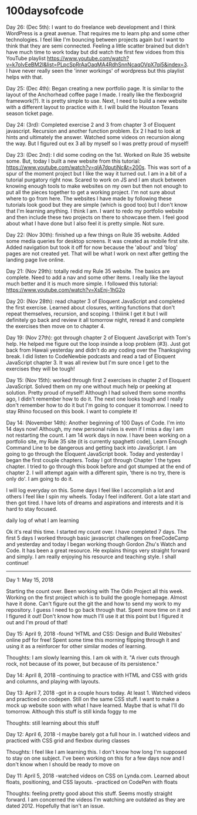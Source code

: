 # 100daysofcode

Day 26: (Dec 5th): I want to do freelance web development and I think WordPress is a great avenue. That requires me to learn php and some other technologies. I feel like I'm bouncing between projects again but I want to think that they are semi connected. Feeling a little scatter brained but didn't have much time to work today but did watch the first few vidoes from this YouTube playlist https://www.youtube.com/watch?v=k7olvEeBM2I&list=PLpcSpRrAaOaqMA4RdhSnnNcaqOVpX7qi5&index=3. I have never really seen the 'inner workings' of wordpress but this playlist helps with that. 

Day 25: (Dec 4th): Began creating a new portfolio page. It is similar to the layout of the Anchorhead coffee page I made. I really like the flexboxgrid framework(?). It is pretty simple to use. Next, I need to build a new website with a different layout to practice with it. I will build the Houston Texans season ticket page. 

Day 24: (3rd): Completed exercise 2 and 3 from chapter 3 of Eloquent javascript. Recursion and another function problem. Ex 2 I had to look at hints and ultimately the answer. Watched some videos on recursion along the way. But I figured out ex 3 all by myself so I was pretty proud of myself!

Day 23: (Dec 2nd): I did some coding on the 1st. Worked on Rule 35 website some. But, today I built a new website from this tutorial: https://www.youtube.com/watch?v=qlA7dputiNc&t=200s. This was sort of a spur of the moment project but I like the way it turned out. I am in a bit of a tutorial purgatory right now. Scared to work on JS and I am stuck between knowing enough tools to make websites on my own but then not enough to put all the pieces together to get a working project. I'm not sure about where to go from here. The websites I have made by following these tutorials look good but they are simple (which is good too) but I don't know that I'm learning anything. I think I am. I want to redo my portfolio website and then include these two projects on there to showcase them. I feel good about what I have done but I also feel it is pretty simple. Not sure.

Day 22: (Nov 30th): finished up a few things on Rule 35 website. Added some media queries for desktop screens. It was created as mobile first site. Added navigation but took it off for now because the 'about' and 'blog' pages are not created yet. That will be what I work on next after getting the landing page live online.

Day 21: (Nov 29th): totally redid my Rule 35 website. The basics are complete. Need to add a nav and some other items. I really like the layout much better and it is much more simple. I followed this tutorial: https://www.youtube.com/watch?v=XsEnj-1hG2o 

Day 20: (Nov 28th): read chapter 3 of Eloquent JavaScript and completed the first exercise. Learned about closures, writing functions that don't repeat themselves, recursion, and scoping. I thiiink I get it but I will definitely go back and review it all tomorrow night, reread it and complete the exercises then move on to chapter 4.

Day 19: (Nov 27th): got through chapter 2 of Eloquent JavaScript with Tom's help. He helped me figure out the loop insinde a loop problem (#3). Just got back from Hawaii yesterday and didn't do any coding over the Thanksgiving break. I did listen to CodeNewbie podcasts and read a tad of Eloquent JavaScript chapter 3. It was all review but I'm sure once I get to the exercises they will be tough!

Day 15: (Nov 15th): worked through first 2 exercises in chapter 2 of Eloquent JavaScript. Solved them on my one without much help or peeking at solution. Pretty proud of myself! Although I had solved them some months ago, I didn't remember how to do it. The next one looks tough and I really don't remember how to do it but I'm going to conquer it tomorrow. I need to stay Rhino focused on this book. I want to complete it!

Day 14: (November 14th): Another beginning of 100 Days of Code. I'm into 14 days now! Although, my new personal rules is even if I miss a day I am not restarting the count. I am 14 work days in now. I have been working on a portfolio site, my Rule 35 site (it is currently spaghetti code), Learn Enough Command Line to be dangerous and getting back into JavaScript. I am going to go through the Eloquent JavaScript book. Today and yesterday I began the first couple chapters. Today I got through Chapter 1 the types chapter. I tried to go through this book before and got stumped at the end of chapter 2. I will attempt again with a different spin, 'there is no try, there is only do'. I am going to do it. 

I will log everyday on this. Some days I feel like I accomplish a lot and others I feel like I spin my wheels. Today I feel indiferent. Got a late start and then got tired. I have lots of dreams and aspirations and interests and it is hard to stay focused. 

daily log of what I am learning

Ok it's real this time. I started my count over. I have completed 7 days. The first 5 days I worked through basic javascript challenges on freeCodeCamp and yesterday and today I began working though Gordon Zhu's Watch and Code. It has been a great resource. He explains things very straight forward and simply. I am really enjoying his resource and teaching style. I shall continue!


- - - - - - -

Day 1: May 15, 2018

Starting the count over. Been working with The Odin Project all this week. Working on the first project which is to build the google homepage. Almost have it done. Can't figure out the git the and how to send my work to my repository. I guess I need to go back through that.
Spent more time on it and I figured it out! Don't know how much I'll use it at this point but I figured it out and I'm proud of that!

Day 15: April 9, 2018
-found 'HTML and CSS: Design and Build Websites' online pdf for free! Spent some time this morning flipping through it and using it as a reinforcer for other similar modes of learning.

Thoughts:
I am slowly learning this. I am ok with it. "A river cuts through rock, not because of its power, but because of its persistence."

Day 14: April 8, 2018
-continuing to practice with HTML and CSS with grids and columns, and playing with layouts.

Day 13: April 7, 2018
-got in a couple hours today. At least 1. Watched videos and practiced on codepen. Still on the same CSS stuff. I want to make a mock up website soon with what I have learned. Maybe that is what I'll do tomorrow. Although this stuff is still kinda foggy to me

Thoughts:
still learning about this stuff 

Day 12: April 6, 2018
-I maybe barely got a full hour in. I watched videos and practiced with CSS grid and flexbox during classes

Thoughts:
I feel like I am learning this. I don't know how long I'm supposed to stay on one subject. I've been working on this for a few days now and I don't know when I should be ready to move on

Day 11: April 5, 2018
-watched videos on CSS on Lynda.com. Learned about floats, positioning, and CSS layouts. 
-practiced on CodePen with floats

Thoughts:
feeling pretty good about this stuff. Seems mostly straight forward. I am concerned the videos I'm watching are outdated as they are dated 2012. Hopefully that isn't an issue.

